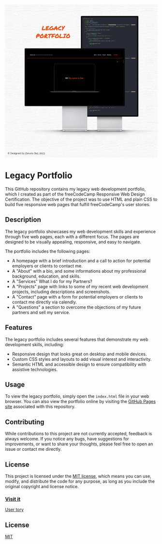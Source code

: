 [![banner](https://github.com/z-bj/Legacy_portolio/blob/master/Legacy_portfolio.png)](https://z-bj.github.io/Legacy_portolio/)

# Legacy Portfolio

This GitHub repository contains my legacy web development portfolio, which I created as part of the freeCodeCamp Responsive Web Design Certification. The objective of the project was to use HTML and plain CSS to build five responsive web pages that fulfill freeCodeCamp's user stories.

## Description

The legacy portfolio showcases my web development skills and experience through five web pages, each with a different focus. The pages are designed to be visually appealing, responsive, and easy to navigate.

The portfolio includes the following pages:

-   A homepage with a brief introduction and a call to action for potential employers or clients to contact me.
-   A "About" with a bio, and some informations about my professional background, education, and skills.
-   A "Services" What I do for my Partners?
-   A "Projects" page with links to some of my recent web development projects, including descriptions and screenshots.
-   A "Contact" page with a form for potential employers or clients to contact me directly via calendly.
-   A "Questions" a section to overcome the objections of my future partners and sell my service.

## Features

The legacy portfolio includes several features that demonstrate my web development skills, including:

-   Responsive design that looks great on desktop and mobile devices.
-   Custom CSS styles and layouts to add visual interest and interactivity.
-   Semantic HTML and accessible design to ensure compatibility with assistive technologies.

## Usage

To view the legacy portfolio, simply open the `index.html` file in your web browser. You can also view the portfolio online by visiting the [GitHub Pages site](https://yourusername.github.io/your-repository-name/) associated with this repository.

## Contributing

While contributions to this project are not currently accepted, feedback is always welcome. If you notice any bugs, have suggestions for improvements, or want to share your thoughts, please feel free to open an issue or contact me directly.

## License

This project is licensed under the [MIT license](https://opensource.org/licenses/MIT), which means you can use, modify, and distribute the code for any purpose, as long as you include the original copyright and license notice.

### [Visit it](https://z-bj.github.io/Legacy_portolio/)

[User tory](https://github.com/z-bj/Legacy_portolio/blob/master/User_story.md)
## License

[MIT](https://choosealicense.com/licenses/mit/)
